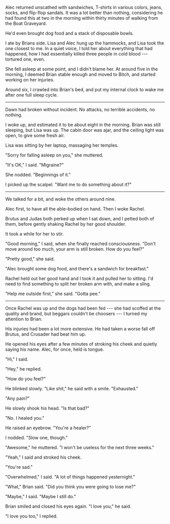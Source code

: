 Alec returned unscathed with sandwiches, T-shirts in various colors, jeans, socks, and flip-flop sandals.
It was a lot better than nothing, considering he had found this at two in the morning within thirty
minutes of walking from the Boat Graveyard.

He'd even brought dog food and a stack of disposable bowls.

I ate by Brians side. Lisa and Alec hung up the hammocks, and Lisa took the one closest to
me. In a quiet voice, I told her about everything that had happened, how I had essentially
killed three people in cold blood --- tortured one, even.

She fell asleep at some point, and I didn't blame her. At around five in the morning, I deemed
Brian stable enough and moved to Bitch, and started working on her injuries.

Around six, I crawled into Brian's bed, and put my internal clock to wake me
after one full sleep cycle.

----

Dawn had broken without incident. No attacks, no terrible accidents, no nothing.

I woke up, and estimated it to be about eight in the morning. Brian was still sleeping,
but Lisa was up. The cabin door was ajar, and the ceiling light was open, to give some
fresh air.

Lisa was sitting by her laptop, massaging her temples.

"Sorry for falling asleep on you," she muttered.

"It's OK," I said. "Migraine?"

She nodded. "Beginnings of it."

I picked up the scalpel. "Want me to do something about it?"

----

We talked for a bit, and woke the others around nine.

Alec first, to have all the able-bodied on hand. Then I woke Rachel.

Brutus and Judas both perked up when I sat down, and I petted both of them,
before gently shaking Rachel by her good shoulder.

It took a while for her to stir.

"Good morning," I said, when she finally reached consciousness. "Don't move
around too much, your arm is still broken. How do you feel?"

"Pretty good," she said.

"Alec brought some dog food, and there's a sandwich for breakfast."

Rachel held out her good hand and I took it and pulled her to sitting. I'd need to
find something to split her broken arm with, and make a sling.

"Help me outside first," she said. "Gotta pee."

----

Once Rachel was up and the dogs had been fed --- she had scoffed at the quality and
brand, but beggars couldn't be choosers --- I turned my attention to Brian.

His injuries had been a lot more extensive. He had taken a worse fall off Brutus,
and Crusader had beat him up.

He opened his eyes after a few minutes of stroking his cheek and quietly saying his name.
Alec, for once, held is tongue.

"Hi," I said.

"Hey," he replied.

"How do you feel?"

He blinked slowly. "Like shit," he said with a smile. "Exhausted."

"Any pain?"

He slowly shook his head. "Is that bad?"

"No. I healed you."

He raised an eyebrow. "You're a healer?"

I nodded. "Slow one, though."

"Awesome," he muttered. "I won't be useless for the next three weeks."

"Yeah," I said and stroked his cheek.

"You're sad."

"Overwhelmed," I said. "A lot of things happened yesternight."

"What," Brian said. "Did you think you were going to lose me?"

"Maybe," I said. "Maybe I still do."

Brian smiled and closed his eyes again. "I love you," he said.

"I love you too," I replied.

